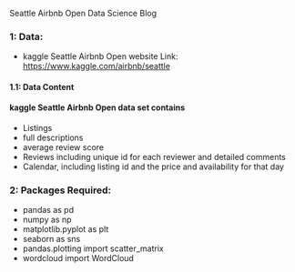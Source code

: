 
Seattle Airbnb Open Data Science Blog

### 1: Data: 
    
- kaggle Seattle Airbnb Open website Link: https://www.kaggle.com/airbnb/seattle

#### 1.1: Data Content

#### kaggle Seattle Airbnb Open data set contains

- Listings
- full descriptions
- average review score
- Reviews including unique id for each reviewer and detailed comments
- Calendar, including listing id and the price and availability for that day

### 2: Packages Required:

- pandas as pd
- numpy as np
- matplotlib.pyplot as plt
- seaborn as sns
- pandas.plotting import scatter_matrix
- wordcloud import WordCloud


```python

```
